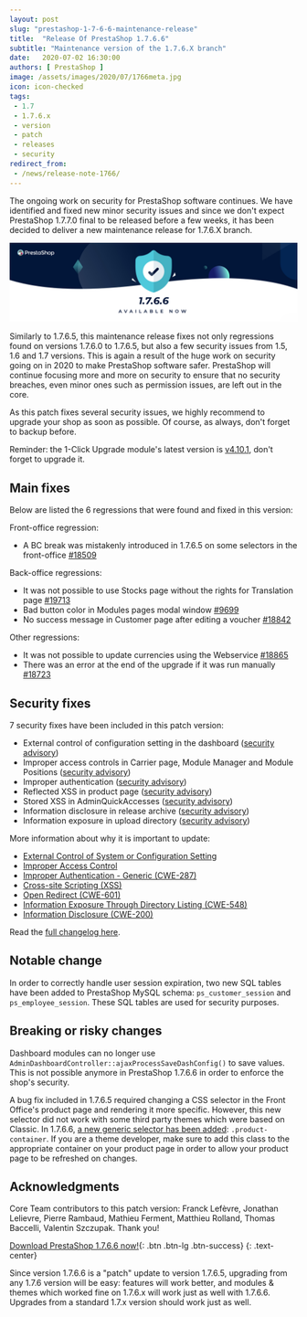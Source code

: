 ```yaml
---
layout: post
slug: "prestashop-1-7-6-6-maintenance-release"
title:  "Release Of PrestaShop 1.7.6.6"
subtitle: "Maintenance version of the 1.7.6.X branch"
date:   2020-07-02 16:30:00
authors: [ PrestaShop ]
image: /assets/images/2020/07/1766meta.jpg
icon: icon-checked
tags:
 - 1.7
 - 1.7.6.x
 - version
 - patch
 - releases
 - security
redirect_from:
 - /news/release-note-1766/
---
```



The ongoing work on security for PrestaShop software continues. We have identified and fixed new minor security issues and since we don't expect PrestaShop 1.7.7.0 final to be released before a few weeks, it has been decided to deliver a new maintenance release for 1.7.6.X branch.

![1.7.6.6 is available!](/assets/images/2020/07/1766banner.jpg)

Similarly to 1.7.6.5, this maintenance release fixes not only regressions found on versions 1.7.6.0 to 1.7.6.5, but also a few security issues from 1.5, 1.6 and 1.7 versions. This is again a result of the huge work on security going on in 2020 to make PrestaShop software safer.
PrestaShop will continue focusing more and more on security to ensure that no security breaches, even minor ones such as permission issues, are left out in the core.

As this patch fixes several security issues, we highly recommend to upgrade your shop as soon as possible. Of course, as always, don't forget to backup before.

Reminder: the 1-Click Upgrade module's latest version is [v4.10.1](https://github.com/PrestaShop/autoupgrade/releases/tag/v4.10.1), don't forget to upgrade it.

## Main fixes

Below are listed the 6 regressions that were found and fixed in this version:

Front-office regression:

- A BC break was mistakenly introduced in 1.7.6.5 on some selectors in the front-office [#18509](https://github.com/PrestaShop/PrestaShop/issues/18509)

Back-office regressions:

- It was not possible to use Stocks page without the rights for Translation page [#19713](https://github.com/PrestaShop/PrestaShop/issues/19713)
- Bad button color in Modules pages modal window [#9699](https://github.com/PrestaShop/PrestaShop/issues/9699)
- No success message in Customer page after editing a voucher [#18842](https://github.com/PrestaShop/PrestaShop/issues/18842)

Other regressions:

- It was not possible to update currencies using the Webservice [#18865](https://github.com/PrestaShop/PrestaShop/issues/18865)
- There was an error at the end of the upgrade if it was run manually [#18723](https://github.com/PrestaShop/PrestaShop/issues/18723)


## Security fixes

7 security fixes have been included in this patch version:

- External control of configuration setting in the dashboard ([security advisory](https://github.com/PrestaShop/PrestaShop/security/advisories/GHSA-mc98-xjm3-c4fm))
- Improper access controls in Carrier page, Module Manager and Module Positions ([security advisory](https://github.com/PrestaShop/PrestaShop/security/advisories/GHSA-xp3x-3h8q-c386))
- Improper authentication ([security advisory](https://github.com/PrestaShop/PrestaShop/security/advisories/GHSA-ccvh-jh5x-mpg4))
- Reflected XSS in product page ([security advisory](https://github.com/PrestaShop/PrestaShop/security/advisories/GHSA-qgh4-95j7-p3vj))
- Stored XSS in AdminQuickAccesses ([security advisory](https://github.com/PrestaShop/PrestaShop/security/advisories/GHSA-v4pg-q2cv-f7x4))
- Information disclosure in release archive ([security advisory](https://github.com/PrestaShop/PrestaShop/security/advisories/GHSA-492w-2pp5-xhvg))
- Information exposure in upload directory ([security advisory](https://github.com/PrestaShop/PrestaShop/security/advisories/GHSA-997j-f42g-x57c))

More information about why it is important to update:

- [External Control of System or Configuration Setting](https://cwe.mitre.org/data/definitions/15.html)
- [Improper Access Control](https://cwe.mitre.org/data/definitions/284.html)
- [Improper Authentication - Generic (CWE-287)](https://cwe.mitre.org/data/definitions/287.html)
- [Cross-site Scripting (XSS)](https://cwe.mitre.org/data/definitions/79.html)
- [Open Redirect (CWE-601)](https://cwe.mitre.org/data/definitions/601.html)
- [Information Exposure Through Directory Listing (CWE-548)](https://cwe.mitre.org/data/definitions/548.html)
- [Information Disclosure (CWE-200)](https://cwe.mitre.org/data/definitions/200.html)


Read the [full changelog here](https://www.prestashop.com/en/release-notes-1-7-6-6-stable).

## Notable change

In order to correctly handle user session expiration, two new SQL tables have been added to PrestaShop MySQL schema: `ps_customer_session` and `ps_employee_session`. These SQL tables are used for security purposes. 


## Breaking or risky changes

Dashboard modules can no longer use `AdminDashboardController::ajaxProcessSaveDashConfig()` to save values. This is not possible anymore in PrestaShop 1.7.6.6 in order to enforce the shop's security.

A bug fix included in 1.7.6.5 required changing a CSS selector in the Front Office's product page and rendering it more specific. However, this new selector did not work with some third party themes which were based on Classic.
In 1.7.6.6, [a new generic selector has been added](https://github.com/PrestaShop/PrestaShop/pull/19800): `.product-container`. If you are a theme developer, make sure to add this class to the appropriate container on your product page in order to allow your product page to be refreshed on changes.


## Acknowledgments

Core Team contributors to this patch version:
Franck Lefèvre, Jonathan Lelievre, Pierre Rambaud, Mathieu Ferment, Matthieu Rolland, Thomas Baccelli, Valentin Szczupak.
Thank you!



[Download PrestaShop 1.7.6.6 now!](https://www.prestashop.com/versions){: .btn .btn-lg .btn-success}
{: .text-center}


Since version 1.7.6.6 is a "patch" update to version 1.7.6.5, upgrading from any 1.7.6 version will be easy: features will work better, and modules & themes which worked fine on 1.7.6.x will work just as well with 1.7.6.6. Upgrades from a standard 1.7.x version should work just as well.
